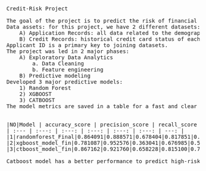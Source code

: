 ﻿<pre>

Credit-Risk Project

The goal of the project is to predict the risk of financial failure based on historical data. Banks and financial organizations use the personal information of applicants to predict the probability of future defaults of credit card borrowings. Banks can use credit risk prediction to decide whether to issue a credit card to the applicant.
Data assets: for this project, we have 2 different datasets:
	A) Application Records: all data related to the demographic information of applicants
	B) Credit Records: historical credit card status of each applicant
Applicant ID is a primary key to joining datasets.
The project was led in 2 major phases:
	A) Exploratory Data Analytics
		a. Data Cleaning 
		b. Feature engineering
	B) Predictive modeling
Developed 3 major predictive models:
	1) Random Forest
	2) XGBOOST
	3) CATBOOST
The model metrics are saved in a table for a fast and clear comparison:
<table>

|NO|Model | accuracy_score | precision_score | recall_score | roc_auc_score	| f1_score|
| :--- | :---: | :---: | :---: | :---: | :---: | ---: |
|1|randomforest_Final|0.864091|0.888571|0.678404|0.817851|0.769394|
|2|xgboost_model_fin|0.781087|0.952576|0.363041|0.676985|0.525722|
|3|ctboost_model_fin|0.867162|0.921760|0.658228|0.815100|0.768016|

Catboost model has a better performance to predict high-risk applicants. Since we have an imbalance of data, the recall score can be an important metric for this project. Catboost has the highest precision and recall scores.

<pre>

